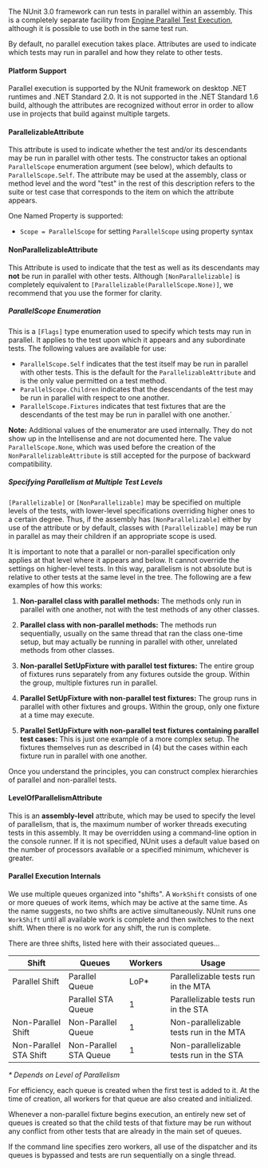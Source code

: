 The NUnit 3.0 framework can run tests in parallel within an assembly. This is a completely separate facility from [Engine Parallel Test Execution](Engine-Parallel-Test-Execution.md), although it is possible to use both in the same test run.

By default, no parallel execution takes place. Attributes are used to indicate which tests may run in parallel and how they relate to other tests.


#### Platform Support

Parallel execution is supported by the NUnit framework on desktop .NET runtimes and .NET Standard 2.0. It is not supported in the .NET Standard 1.6 build, although the attributes are recognized without error in order to allow use in projects that build against multiple targets.

#### ParallelizableAttribute

This attribute is used to indicate whether the test and/or its descendants may be run in parallel with other tests. The constructor takes an optional `ParallelScope` enumeration argument (see below), which defaults to `ParallelScope.Self`. The attribute may be used at the assembly, class or method level and the word "test" in the rest of this description refers to the suite or test case that corresponds to the item on which the attribute appears.

One Named Property is supported:
  * `Scope = ParallelScope` for setting `ParallelScope` using property syntax

#### NonParallelizableAttribute

This Attribute is used to indicate that the test as well as its descendants may __not__ be run in parallel with other tests. Although `[NonParallelizable]` is completely equivalent to `[Parallelizable(ParallelScope.None)]`, we recommend that you use the former for clarity.

##### ParallelScope Enumeration

This is a `[Flags]` type enumeration used to specify which tests may run in parallel. It applies to the test upon which it appears and any subordinate tests. The following values are available for use:
  * `ParallelScope.Self` indicates that the test itself may be run in parallel with other tests. This is the default for the `ParallelizableAttribute` and is the only value permitted on a test method.
  * `ParallelScope.Children` indicates that the descendants of the test may be run in parallel with respect to one another.
  * `ParallelScope.Fixtures` indicates that test fixtures that are the descendants of the test may be run in parallel with one another.`

**Note:** Additional values of the enumerator are used internally. They do not show up in the Intellisense and are not documented here. The value `ParallelScope.None`, which was used before the creation of the `NonParallelizableAttribute` is still accepted for the purpose of backward compatibility.

##### Specifying Parallelism at Multiple Test Levels

`[Parallelizable]` or `[NonParallelizable]` may be specified on multiple levels of the tests, with lower-level specifications overriding higher ones to a certain degree. Thus, if the assembly has `[NonParallelizable]` either by use of the attribute or by default, classes with `[Parallelizable]` may be run in parallel as may their children if an appropriate scope is used.

It is important to note that a parallel or non-parallel specification only applies at that level where it appears and below. It cannot override the settings on higher-level tests. In this way, parallelism is not absolute but is relative to other tests at the same level in the tree. The following are a few examples of how this works:

1. **Non-parallel class with parallel methods:** The methods only run in parallel with one another, not with the test methods of any other classes.

2. **Parallel class with non-parallel methods:** The methods run sequentially, usually on the same thread that ran the class one-time setup, but may actually be running in parallel with other, unrelated methods from other classes.

3. **Non-parallel SetUpFixture with parallel test fixtures:** The entire group of fixtures runs separately from any fixtures outside the group. Within the group, multiple fixtures run in parallel.

4. **Parallel SetUpFixture with non-parallel test fixtures:** The group runs in parallel with other fixtures and groups. Within the group, only one fixture at a time may execute.

5. **Parallel SetUpFixture with non-parallel test fixtures containing parallel test cases:** This is just one example of a more complex setup. The fixtures themselves run as described in (4) but the cases within each fixture run in parallel with one another.

Once you understand the principles, you can construct complex hierarchies of parallel and non-parallel tests.

#### LevelOfParallelismAttribute

This is an **assembly-level** attribute, which may be used to specify the level of parallelism, that is, the maximum number of worker threads executing tests in this assembly. It may be overridden using a command-line option in the console runner. If it is not specified, NUnit uses a default value based on the number of processors available or a specified minimum, whichever is greater.

#### Parallel Execution Internals

We use multiple queues organized into "shifts". A `WorkShift` consists of one or more queues of work items, which may be active at the same time. As the name suggests, no two shifts are active simultaneously. NUnit runs one `WorkShift` until all available work is complete and then switches to the next shift. When there is no work for any shift, the run is complete.

There are three shifts, listed here with their associated queues...

|     Shift              |    Queues              |  Workers  |  Usage    |
|------------------------|------------------------|-----------|-----------|
| Parallel Shift         | Parallel Queue         |    LoP*   | Parallelizable tests run in the MTA |
|                        | Parallel STA Queue     |     1     | Parallelizable tests run in the STA |
| Non-Parallel Shift     | Non-Parallel Queue     |     1     | Non-parallelizable tests run in the MTA |
| Non-Parallel STA Shift | Non-Parallel STA Queue |     1     | Non-parallelizable tests run in the STA |

_* Depends on Level of Parallelism_

For efficiency, each queue is created when the first test is added to it. At the time of creation, all workers for that queue are also created and initialized.

Whenever a non-parallel fixture begins execution, an entirely new set of queues is created so that the child tests of that fixture may be run without any conflict from other tests that are already in the main set of queues.

If the command line specifies zero workers, all use of the dispatcher and its queues is bypassed and tests are run sequentially on a single thread.

